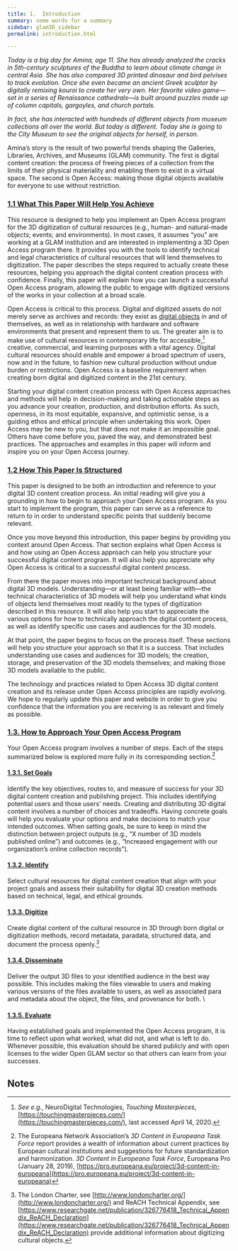 ```yaml
---
title: 1.  Introduction
summary: some words for a summary
sidebar: glam3D_sidebar
permalink: introduction.html

---
```


_Today is a big day for Amina, age 11. She has already analyzed the cracks in 5th-century sculptures of the Buddha to learn about climate change in central Asia. She has also compared 3D printed dinosaur and bird pelvises to track evolution. Once she even became an ancient Greek sculptor by digitally remixing kouroi to create her very own. Her favorite video game—set in a series of Renaissance cathedrals—is built around puzzles made up of column capitals, gargoyles, and church portals._

_In fact, she has interacted with hundreds of different objects from museum collections all over the world. But today is different. Today she is going to the City Museum to see the original objects for herself, in person._

Amina’s story is the result of two powerful trends shaping the Galleries, Libraries, Archives, and Museums (GLAM) community. The first is digital content creation: the process of freeing pieces of a collection from the limits of their physical materiality and enabling them to exist in a virtual space. The second is Open Access: making those digital objects available for everyone to use without restriction.



### [1.1 What This Paper Will Help You Achieve](#what_this_paper_will_help_you_achieve)

This resource is designed to help you implement an Open Access program for the 3D digitization of cultural resources (e.g., human- and natural-made objects; events; and environments). In most cases, it assumes “you” are working at a GLAM institution and are interested in implementing a 3D Open Access program there. It provides you with the tools to identify technical and legal characteristics of cultural resources that will lend themselves to digitization. The paper describes the steps required to actually create these resources, helping you approach the digital content creation process with confidence. Finally, this paper will explain how you can launch a successful Open Access program, allowing the public to engage with digitized versions of the works in your collection at a broad scale.

Open Access is critical to this process. Digital and digitized assets do not merely serve as archives and records: they exist as [digital objects](https://www2.archivists.org/glossary/terms/d/digital-object) in and of themselves, as well as in relationship with hardware and software environments that present and represent them to us. The greater aim is to make use of cultural resources in contemporary life for accessible,[^1] creative, commercial, and learning purposes with a vital agency. Digital cultural resources should enable and empower a broad spectrum of users, now and in the future, to fashion new cultural production without undue burden or restrictions. Open Access is a baseline requirement when creating born digital and digitized content in the 21st century.

Starting your digital content creation process with Open Access approaches and methods will help in decision-making and taking actionable steps as you advance your creation, production, and distribution efforts. As such, openness, in its most equitable, expansive, and optimistic sense, is a guiding ethos and ethical principle when undertaking this work. Open Access may be new to you, but that does not make it an impossible goal. Others have come before you, paved the way, and demonstrated best practices. The approaches and examples in this paper will inform and inspire you on your Open Access journey.



### [1.2   How This Paper Is Structured](#how_this_paper_is_structured)

This paper is designed to be both an introduction and reference to your digital 3D content creation process. An initial reading will give you a grounding in how to begin to approach your Open Access program. As you start to implement the program, this paper can serve as a reference to return to in order to understand specific points that suddenly become relevant.

Once you move beyond this introduction, this paper begins by providing you context around Open Access. That section explains what Open Access is and how using an Open Access approach can help you structure your successful digital content program. It will also help you appreciate why Open Access is critical to a successful digital content process.

From there the paper moves into important technical background about digital 3D models. Understanding—or at least being familiar with—the technical characteristics of 3D models will help you understand what kinds of objects lend themselves most readily to the types of digitization described in this resource. It will also help you start to appreciate the various options for how to technically approach the digital content process, as well as identify specific use cases and audiences for the 3D models.

At that point, the paper begins to focus on the process itself. These sections will help you structure your approach so that it is a success. That includes understanding use cases and audiences for 3D models; the creation, storage, and preservation of the 3D models themselves; and making those 3D models available to the public.

The technology and practices related to Open Access 3D digital content creation and its release under Open Access principles are rapidly evolving. We hope to regularly update this paper and website in order to give you confidence that the information you are receiving is as relevant and timely as possible.


###    [1.3. How to Approach Your Open Access Program](#how_to_approach_your_open_access_program)

Your Open Access program involves a number of steps. Each of the steps summarized below is explored more fully in its corresponding section.[^2]



####        [1.3.1. Set Goals](#set_goals)

Identify the key objectives, routes to, and measure of success for your 3D digital content creation and publishing project. This includes identifying potential users and those users’ needs. Creating and distributing 3D digital content involves a number of choices and tradeoffs. Having concrete goals will help you evaluate your options and make decisions to match your intended outcomes. When setting goals, be sure to keep in mind the distinction between project outputs (e.g., “X number of 3D models published online”) and outcomes (e.g., “Increased engagement with our organization’s online collection records”).



####        [1.3.2. Identify](#identify)

Select cultural resources for digital content creation that align with your project goals and assess their suitability for digital 3D creation methods based on technical, legal, and ethical grounds.



####        [1.3.3. Digitize](#digitize)

Create digital content of the cultural resource in 3D through born digital or digitization methods, record metadata, paradata, structured data, and document the process openly.[^3]



####        [1.3.4. Disseminate](#disseminate)

Deliver the output 3D files to your identified audience in the best way possible. This includes making the files viewable to users and making various versions of the files available to users, as well as associated para and metadata about the object, the files, and provenance for both.  \




####        [1.3.5. Evaluate](#evaluate)

Having established goals and implemented the Open Access program, it is time to reflect upon what worked, what did not, and what is left to do. Whenever possible, this evaluation should be shared publicly and with open licenses to the wider Open GLAM sector so that others can learn from your successes.


<!-- Footnotes themselves at the bottom. -->
## Notes

[^1]:
     _See e.g._, NeuroDigital Technologies, _Touching Masterpieces_, [https://touchingmasterpieces.com/](https://touchingmasterpieces.com/), last accessed April 14, 2020.

[^2]:
     The Europeana Network Association’s _3D Content in Europeana Task Force_ report provides a wealth of information about current practices by European cultural institutions and suggestions for future standardization and harmonization. _3D Content in Europeana Task Force_, Europeana Pro (January 28, 2019), [https://pro.europeana.eu/project/3d-content-in-europeana](https://pro.europeana.eu/project/3d-content-in-europeana)

[^3]:
     The London Charter, see [http://www.londoncharter.org/](http://www.londoncharter.org/) and ReACH Technical Appendix, see [https://www.researchgate.net/publication/326776418_Technical_Appendix_ReACH_Declaration](https://www.researchgate.net/publication/326776418_Technical_Appendix_ReACH_Declaration) provide additional information about digitizing cultural objects.


<!-- Docs to Markdown version 1.0β22 -->
